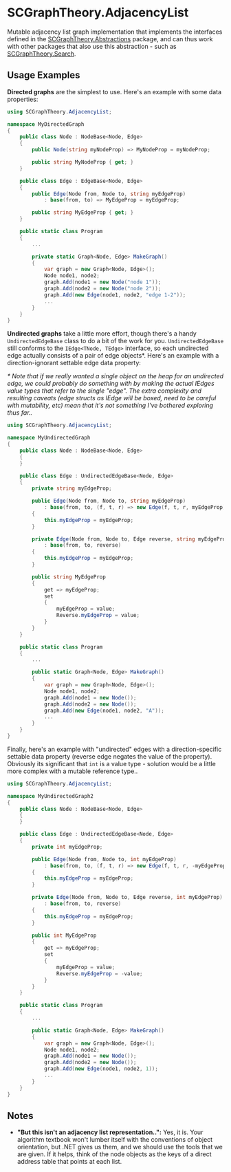 # SCGraphTheory.AdjacencyList

Mutable adjacency list graph implementation that implements the interfaces defined in the [SCGraphTheory.Abstractions](https://www.nuget.org/packages/SCGraphTheory.Abstractions) package, and can thus work with other packages that also use this abstraction - such as [SCGraphTheory.Search](https://www.nuget.org/packages/SCGraphTheory.Search).

## Usage Examples

**Directed graphs** are the simplest to use. Here's an example with some data properties:

```csharp
using SCGraphTheory.AdjacencyList;

namespace MyDirectedGraph
{
    public class Node : NodeBase<Node, Edge>
    {
        public Node(string myNodeProp) => MyNodeProp = myNodeProp;

        public string MyNodeProp { get; }
    }

    public class Edge : EdgeBase<Node, Edge>
    {
        public Edge(Node from, Node to, string myEdgeProp)
            : base(from, to) => MyEdgeProp = myEdgeProp;

        public string MyEdgeProp { get; }
    }

    public static class Program
    {
        ...

        private static Graph<Node, Edge> MakeGraph()
        {
            var graph = new Graph<Node, Edge>();
            Node node1, node2;
            graph.Add(node1 = new Node("node 1"));
            graph.Add(node2 = new Node("node 2"));
            graph.Add(new Edge(node1, node2, "edge 1-2"));
            ...
        }
    }
}
```

**Undirected graphs** take a little more effort, though there's a handy `UndirectedEdgeBase` class to do a bit of the work for you. `UndirectedEdgeBase` still conforms to the `IEdge<TNode, TEdge>` interface, so each undirected edge actually consists of a pair of edge objects*. Here's an example with a direction-ignorant settable edge data property:

*\* Note that if we really wanted a single object on the heap for an undirected edge, we could probably do something with by making the actual IEdges value types that refer to the single "edge". The extra complexity and resulting caveats (edge structs as IEdge will be boxed, need to be careful with mutability, etc) mean that it's not something I've bothered exploring thus far..*

```csharp
using SCGraphTheory.AdjacencyList;

namespace MyUndirectedGraph
{
    public class Node : NodeBase<Node, Edge>
    {
    }

    public class Edge : UndirectedEdgeBase<Node, Edge>
    {
        private string myEdgeProp;

        public Edge(Node from, Node to, string myEdgeProp)
            : base(from, to, (f, t, r) => new Edge(f, t, r, myEdgeProp))
        {
            this.myEdgeProp = myEdgeProp;
        }

        private Edge(Node from, Node to, Edge reverse, string myEdgeProp)
            : base(from, to, reverse)
        {
            this.myEdgeProp = myEdgeProp;
        }

        public string MyEdgeProp
        {
            get => myEdgeProp;
            set
            {
                myEdgeProp = value;
                Reverse.myEdgeProp = value;
            }
        }
    }

    public static class Program
    {
        ...

        public static Graph<Node, Edge> MakeGraph()
        {
            var graph = new Graph<Node, Edge>();
            Node node1, node2;
            graph.Add(node1 = new Node());
            graph.Add(node2 = new Node());
            graph.Add(new Edge(node1, node2, "A"));
            ...
        }
    }
}
```

Finally, here's an example with "undirected" edges with a direction-specific settable data property (reverse edge negates the value of the property). Obviously its significant that `int` is a value type - solution would be a little more complex with a mutable reference type..

```csharp
using SCGraphTheory.AdjacencyList;

namespace MyUndirectedGraph2
{
    public class Node : NodeBase<Node, Edge>
    {
    }

    public class Edge : UndirectedEdgeBase<Node, Edge>
    {
        private int myEdgeProp;

        public Edge(Node from, Node to, int myEdgeProp)
            : base(from, to, (f, t, r) => new Edge(f, t, r, -myEdgeProp))
        {
            this.myEdgeProp = myEdgeProp;
        }

        private Edge(Node from, Node to, Edge reverse, int myEdgeProp)
            : base(from, to, reverse)
        {
            this.myEdgeProp = myEdgeProp;
        }

        public int MyEdgeProp
        {
            get => myEdgeProp;
            set
            {
                myEdgeProp = value;
                Reverse.myEdgeProp = -value;
            }
        }
    }

    public static class Program
    {
        ...

        public static Graph<Node, Edge> MakeGraph()
        {
            var graph = new Graph<Node, Edge>();
            Node node1, node2;
            graph.Add(node1 = new Node());
            graph.Add(node2 = new Node());
            graph.Add(new Edge(node1, node2, 1));
            ...
        }
    }
}
```

## Notes

* **"But this isn't an adjacency list representation..":** Yes, it is. Your algorithm textbook won't lumber itself with the conventions of object orientation, but .NET gives us them, and we should use the tools that we are given. If it helps, think of the node objects as the keys of a direct address table that points at each list.
